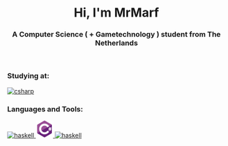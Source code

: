 <h1 align="center">Hi, I'm MrMarf</h1>
<h3 align="center">A Computer Science ( + Gametechnology ) student from The Netherlands</h3>

<br/>

<h3 align="left">Studying at:</h3>
<p align="left"> <a href="https://www.uu.nl/en" target="_blank" rel="noreferrer"> <img src="https://www.uu.nl/sites/default/files/styles/original_image/public/uu-logo-en-geenwitruimte.png" alt="csharp" height="40"/> </a>

<br/>

<h3 align="left">Languages and Tools:</h3>
<p align="left"> 
  <a href="https://www.python.org" target="_blank" rel="noreferrer"> <img src="https://s3.dualstack.us-east-2.amazonaws.com/pythondotorg-assets/media/community/logos/python-logo-only.png" alt="haskell" width="40" height="40"/> </a> 
  <a href="https://www.w3schools.com/cs/" target="_blank" rel="noreferrer"> <img src="https://raw.githubusercontent.com/devicons/devicon/master/icons/csharp/csharp-original.svg" alt="csharp" width="40" height="40"/> </a> 
  <a href="https://www.haskell.org/" target="_blank" rel="noreferrer"> <img src="https://upload.wikimedia.org/wikipedia/commons/1/1c/Haskell-Logo.svg" alt="haskell" width="40" height="40"/> </a> 
</p>
